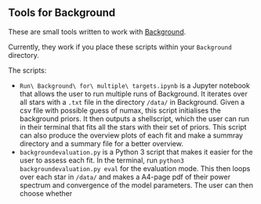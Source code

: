 ## Tools for Background
These are small tools written to work with [Background](https://github.com/EnricoCorsaro/Background).

Currently, they work if you place these scripts within your `Background` directory.

The scripts:
- `Run\ Background\ for\ multiple\ targets.ipynb` is a Jupyter notebook that allows the user to run multiple runs of Background.
It iterates over all stars with a `.txt` file in the directory `/data/` in Background.
Given a csv file with possible guess of numax, this script initialises the background priors.
It then outputs a shellscript, which the user can run in their terminal that fits all the stars with their set of priors.
This script can also produce the overview plots of each fit and make a summray directory and a summary file for a better overview.
- `backgroundevaluation.py` is a Python 3 script that makes it easier for the user to assess each fit.
In the terminal, run <code>python3 backgroundevaluation.py eval</code> for the evaluation mode.
This then loops over each star in `/data/` and makes a A4-page pdf of their power spectrum and convergence of the model parameters.
The user can then choose whether 
